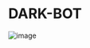 # DARK-BOT
![image](https://user-images.githubusercontent.com/118075131/226262842-814735ea-ef1d-4b2a-bdc0-7d9418126897.png)

